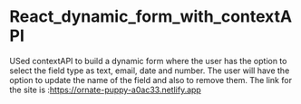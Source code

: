 # React_dynamic_form_with_contextAPI
USed contextAPI to build a dynamic form where the user has the option to select the field type as text, email, date and number.
The user will have the option to update the name of the field and also to remove them.
The link for the site is :https://ornate-puppy-a0ac33.netlify.app
